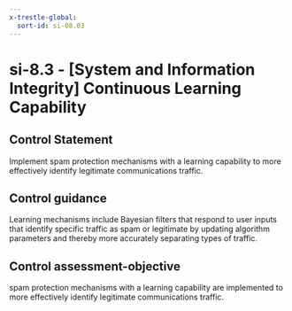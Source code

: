 ```yaml
---
x-trestle-global:
  sort-id: si-08.03
---
```


# si-8.3 - \[System and Information Integrity\] Continuous Learning Capability

## Control Statement

Implement spam protection mechanisms with a learning capability to more effectively identify legitimate communications traffic.

## Control guidance

Learning mechanisms include Bayesian filters that respond to user inputs that identify specific traffic as spam or legitimate by updating algorithm parameters and thereby more accurately separating types of traffic.

## Control assessment-objective

spam protection mechanisms with a learning capability are implemented to more effectively identify legitimate communications traffic.
